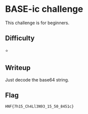 # BASE-ic challenge

This challenge is for beginners.

## Difficulty

⭐️️️️️

## Writeup

Just decode the base64 string.

## Flag

`HNF{7h15_Ch4Ll3N93_15_50_8451c}`
